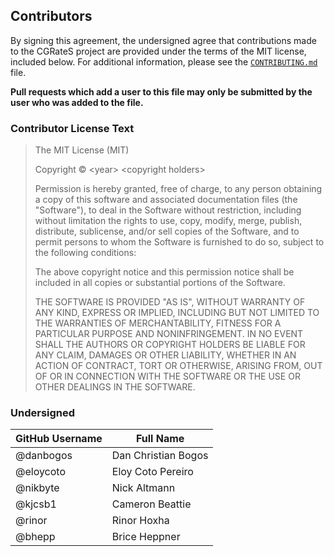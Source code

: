 ## Contributors

By signing this agreement, the undersigned agree that contributions made to the CGRateS
project are provided under the terms of the MIT license, included below. For additional
information, please see the [`CONTRIBUTING.md`](CONTRIBUTING.md) file.

**Pull requests which add a user to this file may only be submitted by the user who was added to the file.**

### Contributor License Text

> The MIT License (MIT)
>
> Copyright &copy; &lt;year&gt; &lt;copyright holders&gt;
>
> Permission is hereby granted, free of charge, to any person obtaining a copy
> of this software and associated documentation files (the "Software"), to deal
> in the Software without restriction, including without limitation the rights
> to use, copy, modify, merge, publish, distribute, sublicense, and/or sell
> copies of the Software, and to permit persons to whom the Software is
> furnished to do so, subject to the following conditions:
>
> The above copyright notice and this permission notice shall be included in
> all copies or substantial portions of the Software.
>
> THE SOFTWARE IS PROVIDED "AS IS", WITHOUT WARRANTY OF ANY KIND, EXPRESS OR
> IMPLIED, INCLUDING BUT NOT LIMITED TO THE WARRANTIES OF MERCHANTABILITY,
> FITNESS FOR A PARTICULAR PURPOSE AND NONINFRINGEMENT. IN NO EVENT SHALL THE
> AUTHORS OR COPYRIGHT HOLDERS BE LIABLE FOR ANY CLAIM, DAMAGES OR OTHER
> LIABILITY, WHETHER IN AN ACTION OF CONTRACT, TORT OR OTHERWISE, ARISING FROM,
> OUT OF OR IN CONNECTION WITH THE SOFTWARE OR THE USE OR OTHER DEALINGS IN
> THE SOFTWARE.

### Undersigned

| GitHub Username | Full Name |
| --------------- | --------- |
| @danbogos | Dan Christian Bogos |
| @eloycoto | Eloy Coto Pereiro |
| @nikbyte  | Nick Altmann |
| @kjcsb1   | Cameron Beattie |
| @rinor    | Rinor Hoxha |
| @bhepp    | Brice Heppner |
<!-- to sign, include a single line above this comment containing the following text:
| @username | First Last |
-->
